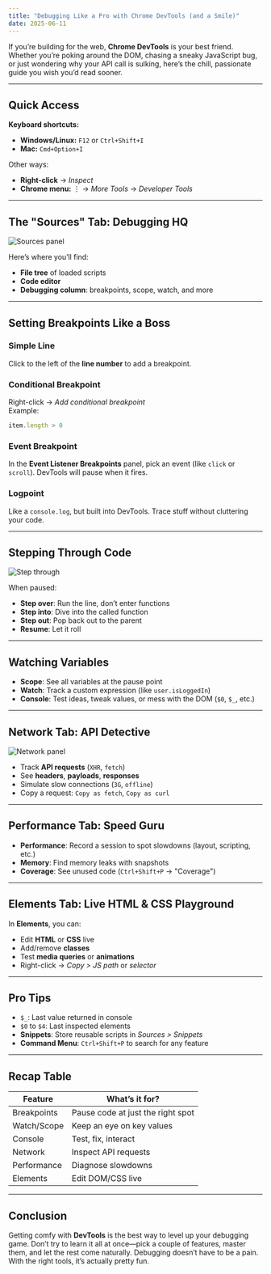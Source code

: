 ```yaml
---
title: "Debugging Like a Pro with Chrome DevTools (and a Smile)"
date: 2025-06-11
---
```


If you’re building for the web, **Chrome DevTools** is your best friend. Whether you’re poking around the DOM, chasing a sneaky JavaScript bug, or just wondering why your API call is sulking, here’s the chill, passionate guide you wish you’d read sooner.

---

## Quick Access

**Keyboard shortcuts:**

- **Windows/Linux:** `F12` or `Ctrl+Shift+I`
- **Mac:** `Cmd+Option+I`

Other ways:

- **Right-click** → *Inspect*
- **Chrome menu:** ⋮ → *More Tools* → *Developer Tools*

---

## The "Sources" Tab: Debugging HQ

![Sources panel](https://developer.chrome.com/images/tools/devtools-sources.png)

Here’s where you’ll find:

- **File tree** of loaded scripts
- **Code editor**
- **Debugging column**: breakpoints, scope, watch, and more

---

## Setting Breakpoints Like a Boss

### Simple Line

Click to the left of the **line number** to add a breakpoint.

### Conditional Breakpoint

Right-click → *Add conditional breakpoint*  
Example:  
```js
item.length > 0
```

### Event Breakpoint

In the **Event Listener Breakpoints** panel, pick an event (like `click` or `scroll`). DevTools will pause when it fires.

### Logpoint

Like a `console.log`, but built into DevTools. Trace stuff without cluttering your code.

---

## Stepping Through Code

![Step through](https://developer.chrome.com/images/tools/devtools-step.png)

When paused:

* **Step over**: Run the line, don’t enter functions
* **Step into**: Dive into the called function
* **Step out**: Pop back out to the parent
* **Resume**: Let it roll

---

## Watching Variables

* **Scope**: See all variables at the pause point
* **Watch**: Track a custom expression (like `user.isLoggedIn`)
* **Console**: Test ideas, tweak values, or mess with the DOM (`$0`, `$_`, etc.)

---

## Network Tab: API Detective

![Network panel](https://commandlinefanatic.com/images/network-panel.png)

* Track **API requests** (`XHR`, `fetch`)
* See **headers**, **payloads**, **responses**
* Simulate slow connections (`3G`, `offline`)
* Copy a request: `Copy as fetch`, `Copy as curl`

---

## Performance Tab: Speed Guru

* **Performance**: Record a session to spot slowdowns (layout, scripting, etc.)
* **Memory**: Find memory leaks with snapshots
* **Coverage**: See unused code (`Ctrl+Shift+P` → "Coverage")

---

## Elements Tab: Live HTML & CSS Playground

In **Elements**, you can:

* Edit **HTML** or **CSS** live
* Add/remove **classes**
* Test **media queries** or **animations**
* Right-click → *Copy > JS path* or *selector*

---

## Pro Tips

* `$_`: Last value returned in console
* `$0` to `$4`: Last inspected elements
* **Snippets**: Store reusable scripts in *Sources > Snippets*
* **Command Menu**: `Ctrl+Shift+P` to search for any feature

---

## Recap Table

| Feature     | What’s it for?                  |
| ----------- | ------------------------------- |
| Breakpoints | Pause code at just the right spot |
| Watch/Scope | Keep an eye on key values         |
| Console     | Test, fix, interact              |
| Network     | Inspect API requests             |
| Performance | Diagnose slowdowns               |
| Elements    | Edit DOM/CSS live                |

---

## Conclusion

Getting comfy with **DevTools** is the best way to level up your debugging game. Don’t try to learn it all at once—pick a couple of features, master them, and let the rest come naturally. Debugging doesn’t have to be a pain. With the right tools, it’s actually pretty fun.
